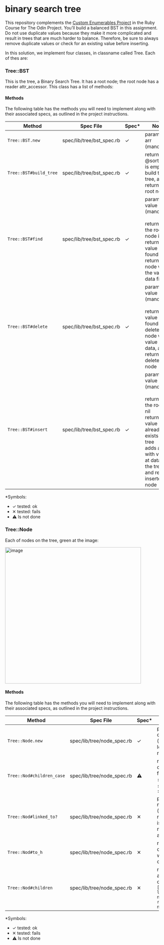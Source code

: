 # binary search tree

This repository complements the [Custom Enumerables Project](https://www.theodinproject.com/lessons/ruby-binary-search-trees) in the Ruby Course for The Odin Project. You’ll build a balanced BST in this assignment. Do not use duplicate values because they make it more complicated and result in trees that are much harder to balance. Therefore, be sure to always remove duplicate values or check for an existing value before inserting.

In this solution, we implement four classes, in classname called Tree. Each of thes are:

### Tree::BST

This is the tree, a Binary Search Tree. It has a root node; the root node has a reader attr_accessor. 
This class has a list of methods:
#### Methods

The following table has the methods you will need to implement along with their associated specs, as outlined in the project instructions.

| Method | Spec File | Spec* | Notes |
| --- | --- | ---|--- |
| `Tree::BST.new` | spec/lib/tree/bst_spec.rb | ✓ | parameters: arr (mandatory) |
| `Tree::BST#build_tree` | spec/lib/tree/bst_spec.rb | ✓ | returns nil if @sorted_arr is empty<br> build the tree, and returns the root node |
| `Tree::BST#find` | spec/lib/tree/bst_spec.rb | ✓ | parameters: value (mandatory)<br><br> returns nil if the root node is nil<br> returns nil if value is not found<br> returns the node with the value at data field |
| `Tree::BST#delete` | spec/lib/tree/bst_spec.rb | ✓ | parameters: value (mandatory)<br><br> returns nil if value is not found<br> deletes the node with value at data, and returns deleted node |
| `Tree::BST#insert` | spec/lib/tree/bst_spec.rb | ✓ | parameters: value (mandatory)<br><br> returns nil if the root is nil<br> returns nil if value already exists in the tree<br> adds a node with value at data, at the tree, and returns inserted node |


*Symbols:
  - ✓ tested: ok
  - ✕ tested:  fails
  - ⚠️ Is not done


### Tree::Node

Each of nodes on the tree, green at the image:

<img width="445" alt="image" src="https://user-images.githubusercontent.com/26731448/198444446-0336b25d-71bb-4acb-8f5a-3dd5e322fdad.png">

#### Methods

The following table has the methods you will need to implement along with their associated specs, as outlined in the project instructions.

| Method | Spec File | Spec* | Notes |
| --- | --- | ---|--- |
| `Tree::Node.new` | spec/lib/tree/node_spec.rb | ✓ | parameters: data (mandatory), left_child, right_child |
| `Tree::Nod#children_case` | spec/lib/tree/node_spec.rb | ⚠️ | returns children case for node: `:no_child`, `:one_child` or `:two_children` |
| `Tree::Nod#linked_to?` | spec/lib/tree/node_spec.rb | ✕ | parameters: node (mandatory)<br> returns if node is linked to the node passed as parameter |
| `Tree::Nod#to_h` | spec/lib/tree/node_spec.rb | ✕ | returns a hash of the node with it's children |
| `Tree::Nod#children` | spec/lib/tree/node_spec.rb | ✕ | returns an array of node's children<br> `[ left_child(if not nil), right_child(if not nil) ]` |


*Symbols:
  - ✓ tested: ok
  - ✕ tested: fails
  - ⚠️ Is not done
